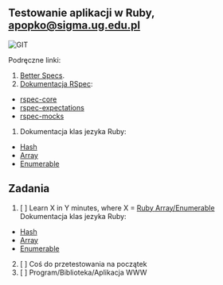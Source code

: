 ## Testowanie aplikacji w Ruby, apopko@sigma.ug.edu.pl

![GIT](images/github_in_case_of_fire.jpg)

Podręczne linki:

1. [Better Specs](http://betterspecs.org/).
1. [Dokumentacja RSpec](http://rspec.info/):
  - [rspec-core](https://github.com/rspec/rspec-core)
  - [rspec-expectations](https://github.com/rspec/rspec-expectations)
  - [rspec-mocks](https://github.com/rspec/rspec-mocks)
1. Dokumentacja klas jezyka Ruby:
  - [Hash](http://ruby-doc.org/core-2.2.3/Hash.html)
  - [Array](http://ruby-doc.org/core-2.2.3/Array.html)
  - [Enumerable](http://ruby-doc.org/core-2.2.3/Enumerable.html)


## Zadania

1. [ ] Learn X in Y minutes, where X = [Ruby Array/Enumerable](/)
Dokumentacja klas jezyka Ruby:
  - [Hash](ruby.md)
  - [Array](ruby.md)
  - [Enumerable](ruby.md)
2. [ ] Coś do przetestowania na początek
3. [ ] Program/Biblioteka/Aplikacja WWW
